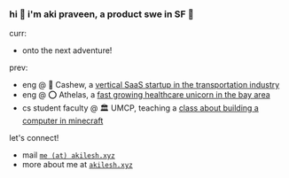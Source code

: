 ### hi 🌊 i'm aki praveen, a product swe in SF 🌉
curr:
* onto the next adventure!

prev: 
* eng @ 🚚 Cashew, a [vertical SaaS startup in the transportation industry](https://withcashew.com/)
* eng @ ⭕️ Athelas, a [fast growing healthcare unicorn in the bay area](https://www.athelas.com/)
* cs student faculty @ 🏛️ UMCP, teaching a [class about building a computer in minecraft](https://www.cs.umd.edu/class/spring2020/cmsc389E/)

let's connect!
* mail [`me (at) akilesh.xyz`](me@akilesh.xyz)
* more about me at [`akilesh.xyz`](https://akilesh.xyz)
